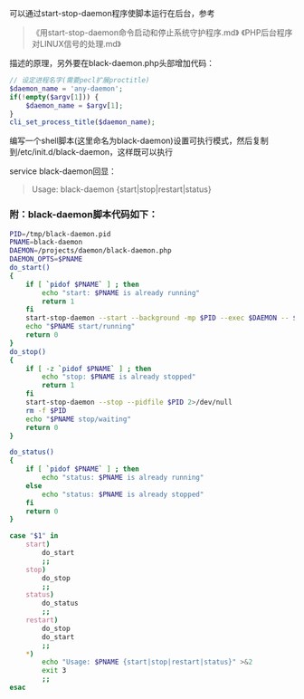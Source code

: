 可以通过start-stop-daemon程序使脚本运行在后台，参考

>《用start-stop-daemon命令启动和停止系统守护程序.md》
>《PHP后台程序对LINUX信号的处理.md》

描述的原理，另外要在black-daemon.php头部增加代码：

```php
// 设定进程名字(需要pecl扩展proctitle)
$daemon_name = 'any-daemon';
if(!empty($argv[1])) {
    $daemon_name = $argv[1];
}
cli_set_process_title($daemon_name);
```

编写一个shell脚本(这里命名为black-daemon)设置可执行模式，然后复制到/etc/init.d/black-daemon，这样既可以执行

service black-daemon回显：

> Usage: black-daemon {start|stop|restart|status}

### 附：black-daemon脚本代码如下：

```bash
PID=/tmp/black-daemon.pid
PNAME=black-daemon
DAEMON=/projects/daemon/black-daemon.php
DAEMON_OPTS=$PNAME
do_start()
{
    if [ `pidof $PNAME` ] ; then
        echo "start: $PNAME is already running"
        return 1
    fi
    start-stop-daemon --start --background -mp $PID --exec $DAEMON -- $DAEMON_OPTS 2>/dev/null
    echo "$PNAME start/running"
    return 0
}
do_stop()
{
    if [ -z `pidof $PNAME` ] ; then
        echo "stop: $PNAME is already stopped"
        return 1
    fi
    start-stop-daemon --stop --pidfile $PID 2>/dev/null
    rm -f $PID
    echo "$PNAME stop/waiting"
    return 0
}

do_status()
{
    if [ `pidof $PNAME` ] ; then
        echo "status: $PNAME is already running"
    else
        echo "status: $PNAME is already stopped"
    fi
    return 0
}

case "$1" in
    start)
        do_start
        ;;
    stop)
        do_stop
        ;;
    status)
        do_status
        ;;
    restart)
        do_stop
        do_start
        ;;
    *)
        echo "Usage: $PNAME {start|stop|restart|status}" >&2
        exit 3
        ;;
esac
```